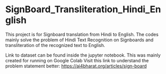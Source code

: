 # SignBoard_Transliteration_Hindi_English

This project is for Signboard translation from Hindi to English. The codes mainly solve the problem of Hindi Text Recognition on Signboards and transliteration of the recognized text to English.

Link to dataset can be found inside the jupyter notebook. This was mainly created for running on Google Colab
Visit this link to understand the problem statement better:
https://ai4bharat.org/articles/sign-board
